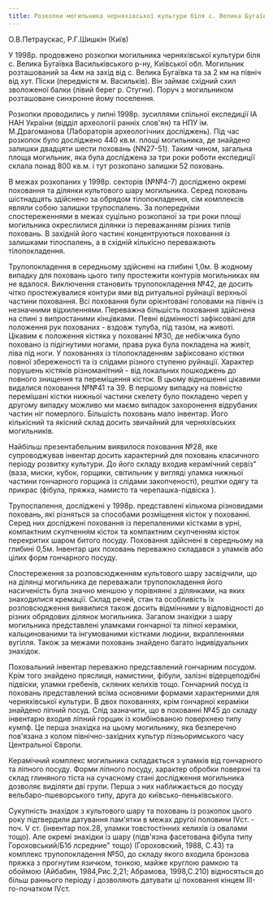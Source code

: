 ```yaml
---
title: Розкопки могильника черняхівської культури біля с. Велика Бугаївка на Київщині в 1998р
---
```


О.В.Петраускас, Р.Г.Шишкін (Київ)

У 1998р. продовжено розкопки могильника черняхівської культури біля с. Велика Бугаївка Васильківського р-ну, Київської обл. Могильник розташований за 4км на захід від с. Велика Бугаївка та за 2 км на північ від хут. Піски (передмістя м. Васильків). Він займає східний схил зволоженої балки (лівий берег р. Стугни). Поруч з могильником розташоване синхронне йому поселення.

Розкопки проводились у липні 1998р. зусиллями спільної експедиції ІА НАН України (відділ археології ранніх слов'ян) та НПУ ім. М.Драгоманова (Лабораторія археологічних досліджень). Під час розкопок було досліджено 440 кв.м. площі могильника, де знайдено залишки двадцяти шести поховань (NN27-51). Таким чином, загальна площа могильник, яка була досліджена за три роки роботи експедиції склала понад 800 кв.м. і тут розкопано залишки 52 поховань.

В межах розкопаних у 1998р. секторів (№№4-7) досліджено окремі поховання та ділянки культового шару могильника. Серед поховань шістнадцять здійснено за обрядом тілопокладення, сім комплексів являли собою залишки трупоспалень. За попередніми спостереженнями в межах суцільно розкопаної за три роки площі могильника окреслилися ділянки із переважанням різних типів поховань. В західній його частині концентруються поховання із залишками тілоспалень, а в східній кількісно переважають тілопокладення.

Трупопокладення в середньому здійснені на глибині 1,0м. В жодному випадку для поховань цього типу простежити контурів могильниках ям не вдалося. Виключення становить трупопокладення №42, де досить чітко простежувалися контури ями від ритуальної руйнації верхньої частини поховання. Всі поховання були орієнтовані головами на північ із незначними відхиленнями. Переважна більшість поховання здійснена на спині з випростаними кінцівками. Певні відмінності зафіксовані для положення рук похованих - вздовж тулуба, під тазом, на животі. Цікавим є положення кістяка у похованні №30, де небіжчика було поховано із підігнутими ногами, права рука була покладена на живіт, ліва під ноги. У похованнях із тілопокладенням зафіксовано кістяки повної збереженості та із слідами різного ступеню руйнації. Характер порушень кістяків різноманітний - від локальних пошкоджень до повного знищення та переміщення кісток. В цьому відношенні цікавими видалися поховання №№41 та 39. В першому випадку на повністю перемішані кістки нижньої частини скелету було покладено череп у другому випадку можливо ми маємо випадок захоронення відрубаних частин ніг померлого. Більшість поховань мало інвентар. Його кількісний та якісний склад досить звичайний для черняхівських могильників.

Найбільш презентабельним виявилося поховання №28, яке супроводжував інвентар досить характерний для поховань класичного періоду розвитку культури. До його складу входив керамічний сервіз" (ваза, миски, кубок, горщики, світильник у вигляді уламка нижньої частини гончарного горщика із слідами закопченості), рештки одягу та прикрас (фібула, пряжка, намисто та черепашка-підвіска ).

Трупоспалення, досліджені у 1998р. представлені кількома різновидами поховань, які різняться за способами розміщення кісток у похованні. Серед них досліджені поховання із перепаленими кістками в урні, компактним скупченням кісток та компактним скупченням кісток перекритих шаром битого посуду. Поховання здійснені в середньому на глибині 0,5м. Інвентар цих поховань переважно складався з уламків або цілих форм гончарного посуду.

Спостереження за розповсюдженням культового шару засвідчили, що на ділянці могильника де переважали трупопокладення його насиченість була значно меншою у порівнянні з ділянками, на яких знаходилися кремації. Склад речей, стан та особливість їх розповсюдження виявилися також досить відмінними у відповідності до різних обрядових ділянок могильника. Загалом знахідки з шару могильника представлені уламками гончарної та ліпної кераміки, кальцинованими та інгумованими кістками людини, вкрапленнями вугілля. Також за межами поховань знайдено багато індивідуальних знахідок.

Поховальний інвентар переважно представлений гончарним посудом. Крім того знайдено пряслиця, намистини, фібули, залізні відерцеподібні підвіски, уламки гребенів, скляних келихів тощо. Гончарний посуд із поховань представлений всіма основними формами характерними для черняхівської культури. В двох похованнях, крім гончарної кераміки знайдено ліпний посуд. Слід зазначити, що в похованні №45 до складу інвентарю входив ліпний горщик із комбінованою поверхнею типу кумпф. Це перша знахідка на цьому могильнику, яка безперечно пов'язана з колом північно-західних культур пізньоримського часу Центральної Європи.

Керамічний комплекс могильника складається з уламків від гончарного та ліпного посуду. Форми ліпного посуду, характер обробки поверхні та склад глиняного тіста на сучасному стані дослідження могильника дозволяє виділяти дві групи. Перша з них наближається до посуду вельбаро-пшеворського типу, друга до київсько-пеньківського.

Сукупність знахідок з культового шару та поховань із розкопок цього року підтвердили датування пам'ятки в межах другої половини IVст. - поч. V ст. (інвентар пох.28, уламки товстостінних келихів із овалами тощо). Але окремі знахідки із шару (підв'язна фасетована фібула типу Гороховський/Б1б лсредние" тощо) (Гороховский, 1988, С.43) та комплекс трупопокладення №50, до складу якого входила бронзова пряжка з прогнутим язичком, тонкою, майже круглою рамкою та обоймою (Айбабин, 1984,Рис.2,21; Абрамова, 1998,С.210) відносяться до більш раннього періоду і дозволяють датувати ці поховання кінцем III-го-початком IVст.